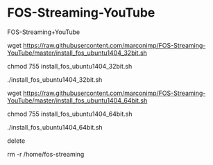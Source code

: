 # FOS-Streaming-YouTube
FOS-Streaming+YouTube


wget https://raw.githubusercontent.com/marconimp/FOS-Streaming-YouTube/master/install_fos_ubuntu1404_32bit.sh

chmod 755 install_fos_ubuntu1404_32bit.sh

./install_fos_ubuntu1404_32bit.sh

wget https://raw.githubusercontent.com/marconimp/FOS-Streaming-YouTube/master/install_fos_ubuntu1404_64bit.sh

chmod 755 install_fos_ubuntu1404_64bit.sh

./install_fos_ubuntu1404_64bit.sh


delete

rm -r /home/fos-streaming
